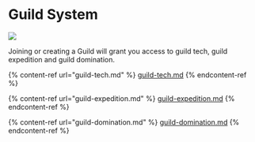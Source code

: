 # Guild System

![](../../.gitbook/assets/280046764\_547675686964943\_7143949812595273658\_n.jpg)

Joining or creating a Guild will grant you access to guild tech, guild expedition and guild domination.

{% content-ref url="guild-tech.md" %}
[guild-tech.md](guild-tech.md)
{% endcontent-ref %}

{% content-ref url="guild-expedition.md" %}
[guild-expedition.md](guild-expedition.md)
{% endcontent-ref %}

{% content-ref url="guild-domination.md" %}
[guild-domination.md](guild-domination.md)
{% endcontent-ref %}
